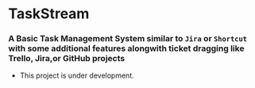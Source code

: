 # TaskStream

### A Basic Task Management System similar to `Jira` or `Shortcut` with some additional features alongwith ticket dragging like Trello, Jira,or GitHub projects

- This project is under development.
